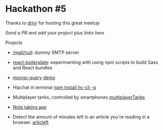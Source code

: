 # Hackathon #5

Thanks to [drivr](https://drivr.com/) for hosting this great meetup

*Send a PR and add your project plus links here*

Projects

* [/mail/null](https://github.com/jmosbech/mail-null): dummy SMTP server

* [react-boilerplate](https://github.com/jmosbech/react-boilerplate): experimenting with using npm scripts to build Sass and React bundles

* [mongo-query](https://github.com/AndrewGrachov/mongo-query)
  [demo](http://andrewgrachov.github.io/mongo-query)

* Hipchat in terminal [npm install hc-cli -g](https://www.npmjs.org/package/hc-cli)

* Multiplayer tanks, controlled by smartphones [multiplayerTanks](https://github.com/eagleeye/multiplayerTanks)

* [Note taking app](https://github.com/sorribas/noted)

* Detect the amount of minutes left in an article you're reading in a browser. [articleft](https://github.com/dnlmzw/articleft)
